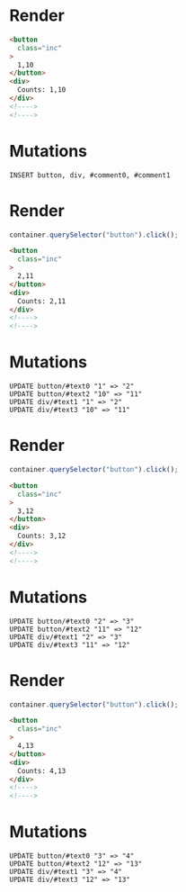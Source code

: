 # Render
```html
<button
  class="inc"
>
  1,10
</button>
<div>
  Counts: 1,10
</div>
<!---->
<!---->
```

# Mutations
```
INSERT button, div, #comment0, #comment1
```

# Render
```js
container.querySelector("button").click();
```
```html
<button
  class="inc"
>
  2,11
</button>
<div>
  Counts: 2,11
</div>
<!---->
<!---->
```

# Mutations
```
UPDATE button/#text0 "1" => "2"
UPDATE button/#text2 "10" => "11"
UPDATE div/#text1 "1" => "2"
UPDATE div/#text3 "10" => "11"
```

# Render
```js
container.querySelector("button").click();
```
```html
<button
  class="inc"
>
  3,12
</button>
<div>
  Counts: 3,12
</div>
<!---->
<!---->
```

# Mutations
```
UPDATE button/#text0 "2" => "3"
UPDATE button/#text2 "11" => "12"
UPDATE div/#text1 "2" => "3"
UPDATE div/#text3 "11" => "12"
```

# Render
```js
container.querySelector("button").click();
```
```html
<button
  class="inc"
>
  4,13
</button>
<div>
  Counts: 4,13
</div>
<!---->
<!---->
```

# Mutations
```
UPDATE button/#text0 "3" => "4"
UPDATE button/#text2 "12" => "13"
UPDATE div/#text1 "3" => "4"
UPDATE div/#text3 "12" => "13"
```